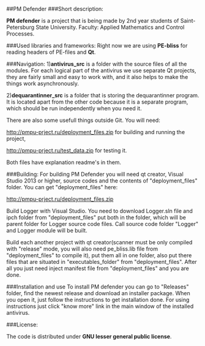 ##PM Defender
###Short description:

**PM defender** is a project that is being made by 2nd year students of Saint-Petersburg State University. 
Faculty: Applied Mathematics and  Control Processes.

###Used libraries and frameworks:
Right now we are using **PE-bliss** for reading headers of PE-files and **Qt**.

###Navigation:
1)**antivirus_src** is a folder with the source files of all the modules. For each logical part of the antivirus we use separate Qt projects, they are fairly small and easy to work with, and it also helps to make the things work asynchronously.

2)**dequarantinner_src** is a folder that is storing the dequarantinner program. It is located apart from the other code because it is a separate program, which should be run independently when you need it.

There are also some usefull things outside Git.
You will need:

http://pmpu-prject.ru/deployment_files.zip    for building and running the project,

http://pmpu-prject.ru/test_data.zip    for testing it.

Both files have explanation readme's in them.

###Building:
For building PM Defender you will need qt creator, Visual Studio 2013 or higher, source codes and the contents of "deployment_files" folder. 
You can get "deployment_files" here: 

http://pmpu-prject.ru/deployment_files.zip

Build Logger with Visual Studio. You need to download Logger.sln file and ipch folder from "deployment_files" put both in the folder, which will be parent folder for Logger source code files. Call source code folder "Logger" and Logger module will be built.

Build each another project with qt creator(scanner must be only compiled with "release" mode, you will also need pe_bliss.lib file from "deployment_files" to compile it), put them all in one folder, also put there files that are situated in "executables_folder" from "deployment_files". 
After all you just need inject manifest file from "deployment_files" and you are done.
 

###Installation and use
To install PM defender you can go to "Releases" folder, find the newest release and download an installer package. When you open it, just follow the instructions to get installation done.
For using instructions just click "know more" link in the main window of the installed antivirus.

###License:

The code is distributed under **GNU lesser general public license**.

